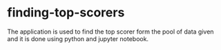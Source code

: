 # finding-top-scorers
The application is used to find the top scorer form the pool of data given and it is done using python and jupyter notebook. 


